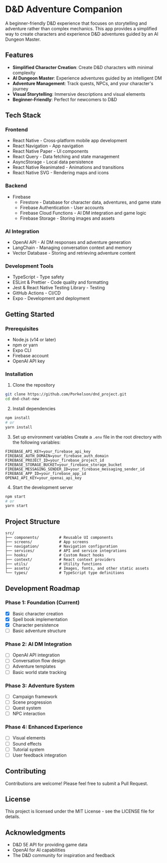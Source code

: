 # D&D Adventure Companion

A beginner-friendly D&D experience that focuses on storytelling and adventure rather than complex mechanics. This app provides a simplified way to create characters and experience D&D adventures guided by an AI Dungeon Master.

## Features

- **Simplified Character Creation**: Create D&D characters with minimal complexity
- **AI Dungeon Master**: Experience adventures guided by an intelligent DM
- **Adventure Management**: Track quests, NPCs, and your character's journey
- **Visual Storytelling**: Immersive descriptions and visual elements
- **Beginner-Friendly**: Perfect for newcomers to D&D

## Tech Stack

### Frontend
- React Native - Cross-platform mobile app development
- React Navigation - App navigation
- React Native Paper - UI components
- React Query - Data fetching and state management
- AsyncStorage - Local data persistence
- React Native Reanimated - Animations and transitions
- React Native SVG - Rendering maps and icons

### Backend
- Firebase
  - Firestore - Database for character data, adventures, and game state
  - Firebase Authentication - User accounts
  - Firebase Cloud Functions - AI DM integration and game logic
  - Firebase Storage - Storing images and assets

### AI Integration
- OpenAI API - AI DM responses and adventure generation
- LangChain - Managing conversation context and memory
- Vector Database - Storing and retrieving adventure content

### Development Tools
- TypeScript - Type safety
- ESLint & Prettier - Code quality and formatting
- Jest & React Native Testing Library - Testing
- GitHub Actions - CI/CD
- Expo - Development and deployment

## Getting Started

### Prerequisites
- Node.js (v14 or later)
- npm or yarn
- Expo CLI
- Firebase account
- OpenAI API key

### Installation

1. Clone the repository
```bash
git clone https://github.com/Porkelson/dnd_project.git
cd dnd-chat-new
```

2. Install dependencies
```bash
npm install
# or
yarn install
```

3. Set up environment variables
Create a `.env` file in the root directory with the following variables:
```
FIREBASE_API_KEY=your_firebase_api_key
FIREBASE_AUTH_DOMAIN=your_firebase_auth_domain
FIREBASE_PROJECT_ID=your_firebase_project_id
FIREBASE_STORAGE_BUCKET=your_firebase_storage_bucket
FIREBASE_MESSAGING_SENDER_ID=your_firebase_messaging_sender_id
FIREBASE_APP_ID=your_firebase_app_id
OPENAI_API_KEY=your_openai_api_key
```

4. Start the development server
```bash
npm start
# or
yarn start
```

## Project Structure

```
src/
├── components/         # Reusable UI components
├── screens/            # App screens
├── navigation/         # Navigation configuration
├── services/           # API and service integrations
├── hooks/              # Custom React hooks
├── context/            # React context providers
├── utils/              # Utility functions
├── assets/             # Images, fonts, and other static assets
└── types/              # TypeScript type definitions
```

## Development Roadmap

### Phase 1: Foundation (Current)
- [x] Basic character creation
- [x] Spell book implementation
- [x] Character persistence
- [ ] Basic adventure structure

### Phase 2: AI DM Integration
- [ ] OpenAI API integration
- [ ] Conversation flow design
- [ ] Adventure templates
- [ ] Basic world state tracking

### Phase 3: Adventure System
- [ ] Campaign framework
- [ ] Scene progression
- [ ] Quest system
- [ ] NPC interaction

### Phase 4: Enhanced Experience
- [ ] Visual elements
- [ ] Sound effects
- [ ] Tutorial system
- [ ] User feedback integration

## Contributing

Contributions are welcome! Please feel free to submit a Pull Request.

## License

This project is licensed under the MIT License - see the LICENSE file for details.

## Acknowledgments

- D&D 5E API for providing game data
- OpenAI for AI capabilities
- The D&D community for inspiration and feedback 